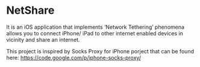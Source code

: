 NetShare
========

It is an iOS application that implements ‘Network Tethering’ phenomena allows you to connect iPhone/ iPad to other internet enabled devices in vicinity and share an internet.

This project is inspired by Socks Proxy for iPhone porject that can be found here: https://code.google.com/p/iphone-socks-proxy/

